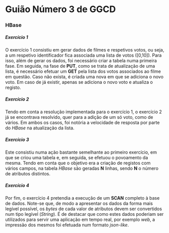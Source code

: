 # Guião Número 3 de GGCD

### HBase

##### Exercício 1

O exercício 1 consistiu em gerar dados de filmes e respetivos votos, ou seja, a um respetivo identificador fica associada uma lista de votos ([0,10]).
Para isso, além de gerar os dados, foi necessário criar a tabela numa primeira fase.
Em seguida, na fase de __PUT__, como se trata de atualização de uma lista, é necessário efetuar um __GET__ pela lista dos votos associados ao filme em questão. Caso não exista, é criada uma nova em que se adiciona o novo voto. Em caso de já existir, apenas se adiciona o novo voto e atualiza o registo.

##### Exercício 2

Tendo em conta a resolução implementada para o exercício 1, o exercício 2 já se encontrava resolvido, quer para a adição de um só voto, como de vários. Em ambos os casos, foi notória a velocidade de resposta por parte do _HBase_ na atualização da lista.

##### Exercício 3

Este consistiu numa ação bastante semelhante ao primeiro exercício, em que se criou uma tabela e, em seguida, se efetuou o povoamento da mesma. Tendo em conta que o objetivo era a criação de registos com vários campos, na tabela _HBase_ são geradas __N__ linhas, sendo __N__ o número de atributos distintos.

##### Exercício 4

Por fim, o exercício 4 pretendia a execução de um __SCAN__ completo à base de dados. Note-se que, de modo a apresentar os dados da forma mais legível possível, os _bytes_ de cada valor de atributos devem ser convertidos num tipo legível (_String_). É de destacar que como estes dados poderiam ser utilizados para servir uma aplicação em tempo real, por exemplo _web_, a impressão dos mesmos foi efetuada num formato _json-like_.
